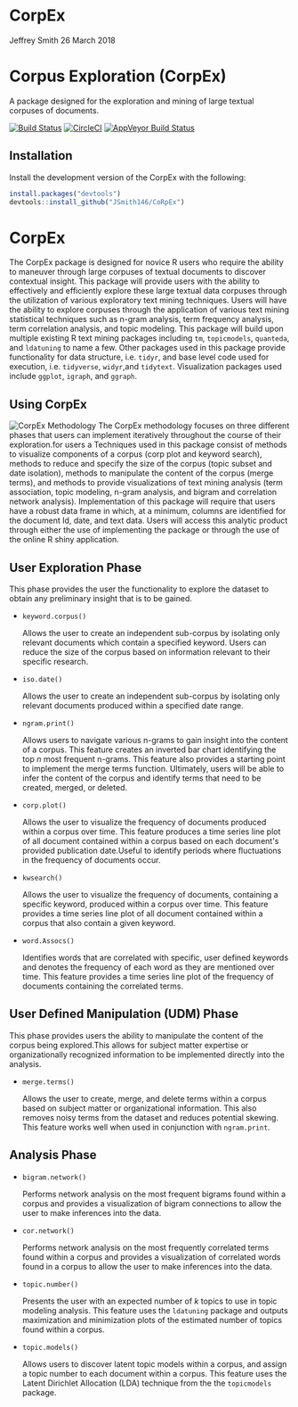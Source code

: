 CorpEx
================
Jeffrey Smith
26 March 2018

Corpus Exploration (CorpEx)
===========================

A package designed for the exploration and mining of large textual corpuses of documents.

[![Build Status](https://travis-ci.org/JSmith146/CoRpEx.svg?branch=master)](https://travis-ci.org/JSmith146/CoRpEx) [![CircleCI](https://circleci.com/gh/JSmith146/CoRpEx.svg?style=svg)](https://circleci.com/gh/JSmith146/CoRpEx) [![AppVeyor Build Status](https://ci.appveyor.com/api/projects/status/github/JSmith146/CoRpEx?branch=master&svg=true)](https://ci.appveyor.com/project/JSmith146/CoRpEx)

<!--don't edit README.md go to README.Rmd instead-->
Installation
------------

Install the development version of the CorpEx with the following:

``` r
install.packages("devtools")
devtools::install_github("JSmith146/CoRpEx")
```

CorpEx
======

The CorpEx package is designed for novice R users who require the ability to maneuver through large corpuses of textual documents to discover contextual insight. This package will provide users with the ability to effectively and efficiently explore these large textual data corpuses through the utilization of various exploratory text mining techniques. Users will have the ability to explore corpuses through the application of various text mining statistical techniques such as n-gram analysis, term frequency analysis, term correlation analysis, and topic modeling. This package will build upon multiple existing R text mining packages including `tm`, `topicmodels`, `quanteda`, and `ldatuning` to name a few. Other packages used in this package provide functionality for data structure, i.e. `tidyr`, and base level code used for execution, i.e. `tidyverse`, `widyr`,and `tidytext`. Visualization packages used include `ggplot`, `igraph`, and `ggraph`.

Using CorpEx
------------

![CorpEx Methodology](www.github.com/JSmith146/CoRpEx/blob/master/img/CorpEx%20Methodology.png) The CorpEx methodology focuses on three different phases that users can implement iteratively throughout the course of their exploration.for users a Techniques used in this package consist of methods to visualize components of a corpus (corp plot and keyword search), methods to reduce and specify the size of the corpus (topic subset and date isolation), methods to manipulate the content of the corpus (merge terms), and methods to provide visualizations of text mining analysis (term association, topic modeling, n-gram analysis, and bigram and correlation network analysis). Implementation of this package will require that users have a robust data frame in which, at a minimum, columns are identified for the document Id, date, and text data. Users will access this analytic product through either the use of implementing the package or through the use of the online R shiny application.

User Exploration Phase
----------------------

This phase provides the user the functionality to explore the dataset to obtain any preliminary insight that is to be gained.

-   `keyword.corpus()`

    Allows the user to create an independent sub-corpus by isolating only relevant documents which contain a specified keyword. Users can reduce the size of the corpus based on information relevant to their specific research.

-   `iso.date()`

    Allows the user to create an independent sub-corpus by isolating only relevant documents produced within a specified date range.

-   `ngram.print()`

    Allows users to navigate various n-grams to gain insight into the content of a corpus. This feature creates an inverted bar chart identifying the top *n* most frequent n-grams. This feature also provides a starting point to implement the merge terms function. Ultimately, users will be able to infer the content of the corpus and identify terms that need to be created, merged, or deleted.

-   `corp.plot()`

    Allows the user to visualize the frequency of documents produced within a corpus over time. This feature produces a time series line plot of all document contained within a corpus based on each document's provided publication date.Useful to identify periods where fluctuations in the frequency of documents occur.

-   `kwsearch()`

    Allows the user to visualize the frequency of documents, containing a specific keyword, produced within a corpus over time. This feature provides a time series line plot of all document contained within a corpus that also contain a given keyword.

-   `word.Assocs()`

    Identifies words that are correlated with specific, user defined keywords and denotes the frequency of each word as they are mentioned over time. This feature provides a time series line plot of the frequency of documents containing the correlated terms.

User Defined Manipulation (UDM) Phase
-------------------------------------

This phase provides users the ability to manipulate the content of the corpus being explored.This allows for subject matter expertise or organizationally recognized information to be implemented directly into the analysis.

-   `merge.terms()`

    Allows the user to create, merge, and delete terms within a corpus based on subject matter or organizational information. This also removes noisy terms from the dataset and reduces potential skewing. This feature works well when used in conjunction with `ngram.print`.

Analysis Phase
--------------

-   `bigram.network()`

    Performs network analysis on the most frequent bigrams found within a corpus and provides a visualization of bigram connections to allow the user to make inferences into the data.

-   `cor.network()`

    Performs network analysis on the most frequently correlated terms found within a corpus and provides a visualization of correlated words found in a corpus to allow the user to make inferences into the data.

-   `topic.number()`

    Presents the user with an expected number of *k* topics to use in topic modeling analysis. This feature uses the `ldatuning` package and outputs maximization and minimization plots of the estimated number of topics found within a corpus.

-   `topic.models()`

    Allows users to discover latent topic models within a corpus, and assign a topic number to each document within a corpus. This feature uses the Latent Dirichlet Allocation (LDA) technique from the the `topicmodels` package.
